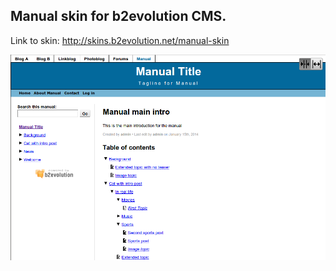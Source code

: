 ## Manual skin for b2evolution CMS.

Link to skin: http://skins.b2evolution.net/manual-skin

<img src="manual_skinshot.png"/>
